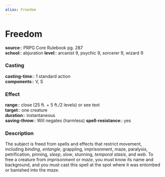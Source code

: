 ```yaml
---
alias: Freedom
---
```


# Freedom 

**source**:: PRPG Core Rulebook pg. 287  
**school**:: abjuration
**level**:: arcanist 9, psychic 9, sorcerer 9, wizard 9

### Casting 

**casting-time**:: 1 standard action  
**components**:: V, S

### Effect 

**range**:: close (25 ft. + 5 ft./2 levels) or see text  
**target**:: one creature  
**duration**:: instantaneous  
**saving-throw**:: Will negates (harmless)
**spell-resistance**:: yes

### Description 

The subject is freed from spells and effects that restrict movement, including *binding*, *entangle*, grappling, imprisonment, maze, paralysis, petrification, pinning, *sleep*, *slow*, stunning, *temporal stasis*, and *web*. To free a creature from *imprisonment* or *maze*, you must know its name and background, and you must cast this spell at the spot where it was entombed or banished into the *maze*.
